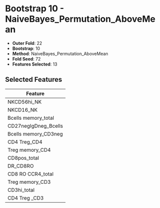 # Bootstrap 10 - NaiveBayes_Permutation_AboveMean

- **Outer Fold**: 22
- **Bootstrap**: 10
- **Method**: NaiveBayes_Permutation_AboveMean
- **Fold Seed**: 72
- **Features Selected**: 13

## Selected Features

| Feature |
|---------|
| NKCD56hi_NK |
| NKCD16_NK |
| Bcells memory_total |
| CD27negIgDneg_Bcells |
| Bcells memory_CD3neg |
| CD4 Treg_CD4 |
| Treg memory_CD4 |
| CD8pos_total |
| DR_CD8RO |
| CD8 RO CCR4_total |
| Treg memory_CD3 |
| CD3hi_total |
| CD4 Treg _CD3 |
